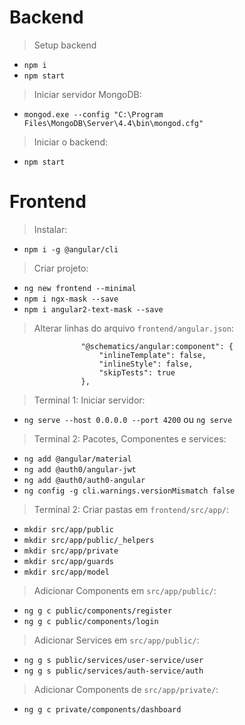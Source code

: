 # Backend

> Setup backend
- `npm i`
- `npm start`

> Iniciar servidor MongoDB:
- `mongod.exe --config "C:\Program Files\MongoDB\Server\4.4\bin\mongod.cfg"`

> Iniciar o backend:
- `npm start`

# Frontend

> Instalar:
- `npm i -g @angular/cli`

> Criar projeto:
- `ng new frontend --minimal`
- `npm i ngx-mask --save`
- `npm i angular2-text-mask --save`

> Alterar linhas do arquivo `frontend/angular.json`:
```
                "@schematics/angular:component": {
                    "inlineTemplate": false,
                    "inlineStyle": false,
                    "skipTests": true
                },
```

> Terminal 1: Iniciar servidor:

- `ng serve --host 0.0.0.0 --port 4200` ou `ng serve`

> Terminal 2: Pacotes, Componentes e services:

- `ng add @angular/material`
- `ng add @auth0/angular-jwt`
- `ng add @auth0/auth0-angular`
- `ng config -g cli.warnings.versionMismatch false`

> Terminal 2: Criar pastas em `frontend/src/app/`:

- `mkdir src/app/public`
- `mkdir src/app/public/_helpers`
- `mkdir src/app/private`
- `mkdir src/app/guards`
- `mkdir src/app/model`

> Adicionar Components em `src/app/public/`:

- `ng g c public/components/register`
- `ng g c public/components/login`

> Adicionar Services em `src/app/public/`:

- `ng g s public/services/user-service/user`
- `ng g s public/services/auth-service/auth`

> Adicionar Components de `src/app/private/`:

- `ng g c private/components/dashboard`

##
